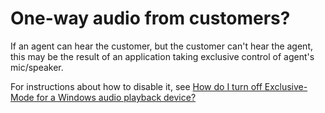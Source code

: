 # One\-way audio from customers?<a name="one-way-audio-from-customers"></a>

If an agent can hear the customer, but the customer can't hear the agent, this may be the result of an application taking exclusive control of agent's mic/speaker\.

For instructions about how to disable it, see [How do I turn off Exclusive\-Mode for a Windows audio playback device?](https://help.audible.com.au/s/article/how-do-i-turn-off-exclusive-mode-for-a-windows-audio-playback-device) 